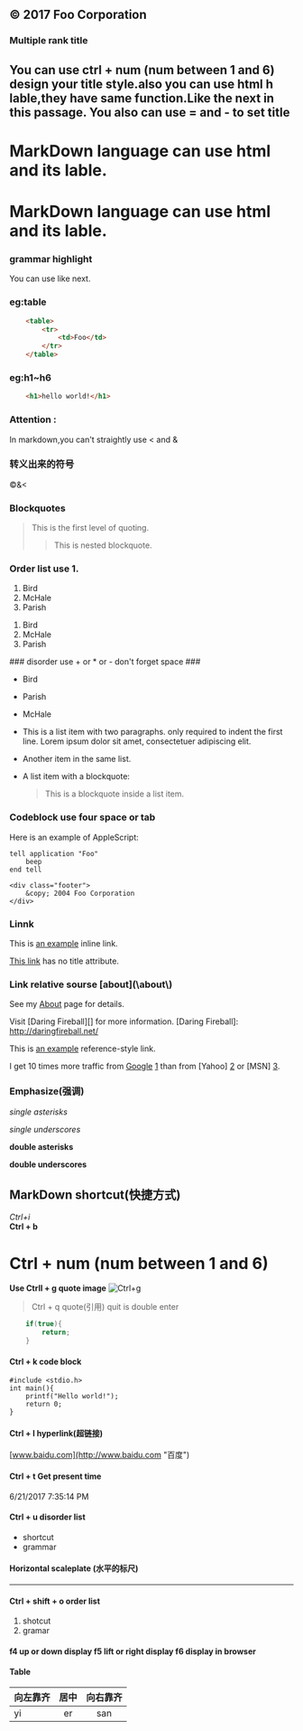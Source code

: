## &copy; 2017 Foo Corporation	 ##
### Multiple rank title  ###

You can use ctrl + num (num between 1 and 6) design your title style.also you can use html **h lable**,they have same function.Like the next in this passage.
 You also can use = and - to set title
--------------

# MarkDown language can use html and its lable. #
<h1>MarkDown language can use html and its lable.</h1>

### grammar highlight ###
You can use like next.


### eg:table ###
```html
    <table>
	    <tr>
	    	<td>Foo</td>
	    </tr>
    </table>
```
### eg:h1~h6 ###
```html
    <h1>hello world!</h1>
```
### Attention : ###
In markdown,you can't straightly use \< and \&

### 转义出来的符号 ###
&copy;&amp;&lt;

### Blockquotes ###

> This is the first level of quoting.
>
> > This is nested blockquote.
### Order list use 1. ###
1. Bird
2. McHale
3. Parish
<ol>
<li>Bird</li>
<li>McHale</li>
<li>Parish</li>
</ol>
### disorder use +  or *  or -  don't forget space ###
   
* Bird
+ Parish
- McHale

*   This is a list item with two paragraphs.
only required to indent the first line. Lorem ipsum dolor
sit amet, consectetuer adipiscing elit.

*   Another item in the same list.

*   A list item with a blockquote:

    > This is a blockquote
    > inside a list item.

### Codeblock use four space or tab ###
Here is an example of AppleScript:

    tell application "Foo"
        beep
    end tell

	<div class="footer">
        &copy; 2004 Foo Corporation
    </div>
### Linnk ###
This is [an example](http://example.com/ "Title") inline link.

[This link](http://example.net/) has no title attribute.

### Link relative sourse \[about]\(\about\\) ###
See my [About](/about/) page for details.

[Google]:htttp://google.com

Visit [Daring Fireball][] for more information.
[Daring Fireball]: http://daringfireball.net/

This is [an example][id] reference-style link.

[id]: http://example.com/  "Optional Title Here"


I get 10 times more traffic from [Google] [1] than from
[Yahoo] [2] or [MSN] [3].

  [1]: http://google.com/        "Google"
  [2]: http://search.yahoo.com/  "Yahoo Search"
  [3]: http://search.msn.com/    "MSN Search"

### Emphasize(强调) ###
*single asterisks*

_single underscores_

**double asterisks**

__double underscores__

## MarkDown shortcut(快捷方式) ##
*Ctrl+i*  
**Ctrl + b**
# Ctrl + num (num between 1 and 6) #
**Use Ctrll + g quote image**
![Ctrl+g](http://i.imgur.com/OVE888o.jpg)
> Ctrl + q quote(引用) quit is double enter

```cpp – C++
	if(true){
		return;
	}
```
#### Ctrl + k code block ####
    #include <stdio.h>
	int main(){
		printf("Hello world!");
		return 0;
	}
#### Ctrl + l hyperlink(超链接) ####
[www.baidu.com](http://www.baidu.com "百度")

#### Ctrl + t Get present time  ####
6/21/2017 7:35:14 PM 

#### Ctrl + u disorder list ####
- shortcut
- grammar

#### Horizontal scaleplate (水平的标尺)

----------

#### Ctrl + shift + o order list ####
1. shotcut
2. gramar

#### f4 up or down display f5 lift or right display  f6  display in browser  ####
#### Table

|向左靠齐  | 居中|  向右靠齐|
|:---|:---:|:---:|
|yi   |er   |san   |

